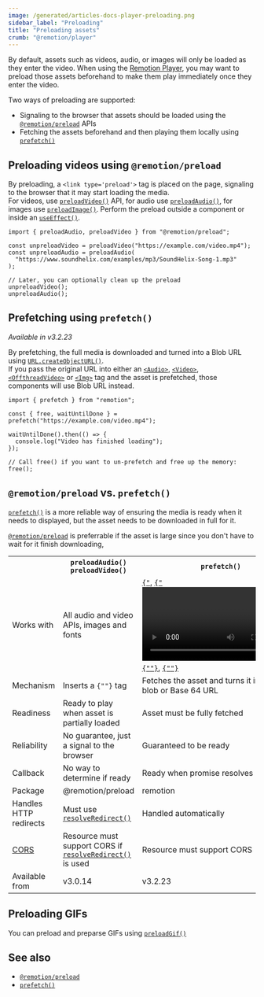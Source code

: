 ```yaml
---
image: /generated/articles-docs-player-preloading.png
sidebar_label: "Preloading"
title: "Preloading assets"
crumb: "@remotion/player"
---
```


By default, assets such as videos, audio, or images will only be loaded as they enter the video. When using the [Remotion Player](/docs/terminology#remotion-player), you may want to preload those assets beforehand to make them play immediately once they enter the video.

Two ways of preloading are supported:

- Signaling to the browser that assets should be loaded using the [`@remotion/preload`](/docs/preload) APIs
- Fetching the assets beforehand and then playing them locally using [`prefetch()`](/docs/prefetch)

## Preloading videos using `@remotion/preload`

By preloading, a `<link type='preload'>` tag is placed on the page, signaling to the browser that it may start loading the media.  
For videos, use [`preloadVideo()`](/docs/preload/preload-video) API, for audio use [`preloadAudio()`](/docs/preload/preload-audio), for images use [`preloadImage()`](/docs/preload/preload-image). Perform the preload outside a component or inside an [`useEffect()`](https://reactjs.org/docs/hooks-effect.html).

```tsx twoslash
import { preloadAudio, preloadVideo } from "@remotion/preload";

const unpreloadVideo = preloadVideo("https://example.com/video.mp4");
const unpreloadAudio = preloadAudio(
  "https://www.soundhelix.com/examples/mp3/SoundHelix-Song-1.mp3"
);

// Later, you can optionally clean up the preload
unpreloadVideo();
unpreloadAudio();
```

## Prefetching using `prefetch()`

_Available in v3.2.23_

By prefetching, the full media is downloaded and turned into a Blob URL using [`URL.createObjectURL()`](https://developer.mozilla.org/en-US/docs/Web/API/URL/createObjectURL).  
If you pass the original URL into either an [`<Audio>`](/docs/audio), [`<Video>`](/docs/video), [`<OffthreadVideo>`](/docs/offthreadvideo) or [`<Img>`](/docs/img) tag and the asset is prefetched, those components will use Blob URL instead.

```tsx twoslash
import { prefetch } from "remotion";

const { free, waitUntilDone } = prefetch("https://example.com/video.mp4");

waitUntilDone().then(() => {
  console.log("Video has finished loading");
});

// Call free() if you want to un-prefetch and free up the memory:
free();
```

## `@remotion/preload` vs. `prefetch()`

[`prefetch()`](/docs/prefetch) is a more reliable way of ensuring the media is ready when it needs to displayed, but the asset needs to be downloaded in full for it.

[`@remotion/preload`](/docs/preload) is preferrable if the asset is large since you don't have to wait for it finish downloading,

<table>
  <tr>
    <th></th>
    <th>
      <div>
        <code>preloadAudio()</code><br />
        <code>preloadVideo()</code>
      </div>
    </th>
    <th>
      <div>
        <code>prefetch()</code>
      </div>
    </th>
  </tr>
  <tr>
    <td>Works with</td>
    <td>
    All audio and video APIs, images and fonts    </td>
    <td>
    <a href="/docs/audio"><code>{"<Audio/>"}</code></a>, <a href="/docs/video"><code>{"<Video/>"}</code></a>, <a href="/docs/img"><code>{"<Img/>"}</code></a>, <a href="/docs/offthreadvideo"><code>{"<OffthreadVideo/>"}</code></a>
    </td>
  </tr>
  <tr>
    <td>Mechanism</td>
    <td>
        Inserts a <code>{"<link type='preload'>"}</code> tag
    </td>
    <td>
    Fetches the asset and turns it into a URL blob or Base 64 URL
    </td>
  </tr>
  <tr>
    <td>Readiness</td>
    <td style={{color: "green"}}>
      Ready to play when asset is partially loaded
    </td>
    <td style={{color: "red"}}>
      Asset must be fully fetched
    </td>
  </tr>
  <tr>
    <td>Reliability</td>
    <td style={{color: "red"}}>
  No guarantee, just a signal to the browser
    </td>
    <td style={{color: "green"}}>
  Guaranteed to be ready
    </td>
  </tr>
    <tr>
    <td>Callback</td>
    <td style={{
      color: "red"
    }}>
      No way to determine if ready
    </td>
    <td style={{
      color: "green"
    }}>
      Ready when promise resolves
    </td>
  </tr>
  <tr>
    <td>Package</td>
    <td>
      @remotion/preload
    </td>
    <td>
      remotion
    </td>
  </tr>
  <tr>
    <td>Handles HTTP redirects</td>
    <td>
    Must use <a href="/docs/preload/resolve-redirect"><code>resolveRedirect()</code></a>
    </td>
    <td>
      Handled automatically
    </td>
  </tr>
  <tr>
    <td><a href="https://developer.mozilla.org/en-US/docs/Web/HTTP/CORS">CORS</a></td>
    <td>
      Resource must support CORS if <a href="/docs/preload/resolve-redirect"><code>resolveRedirect()</code></a> is used
    </td>
    <td>
      Resource must support CORS
    </td>
  </tr>
  <tr>
    <td>Available from</td>
    <td>
        v3.0.14
    </td>
    <td>
    v3.2.23
    </td>
  </tr>
</table>

## Preloading GIFs

You can preload and preparse GIFs using [`preloadGif()`](/docs/gif/preload-gif)

## See also

- [`@remotion/preload`](/docs/preload)
- [`prefetch()`](/docs/prefetch)
